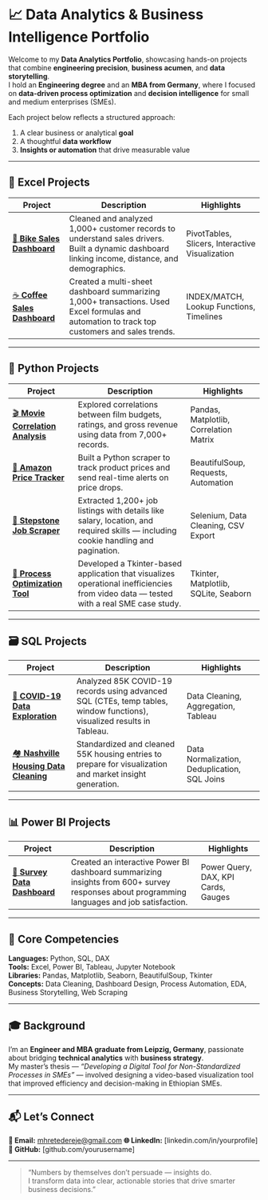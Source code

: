 # 📈 Data Analytics & Business Intelligence Portfolio

Welcome to my **Data Analytics Portfolio**, showcasing hands-on projects that combine **engineering precision**, **business acumen**, and **data storytelling**.  
I hold an **Engineering degree** and an **MBA from Germany**, where I focused on **data-driven process optimization** and **decision intelligence** for small and medium enterprises (SMEs).

Each project below reflects a structured approach:
1. A clear business or analytical **goal**
2. A thoughtful **data workflow**
3. **Insights or automation** that drive measurable value

---

## 🧮 Excel Projects
| Project | Description | Highlights |
|----------|--------------|-------------|
| [🚴 **Bike Sales Dashboard**](./excel-projects/bike-sales-dashboard/README.md) | Cleaned and analyzed 1,000+ customer records to understand sales drivers. Built a dynamic dashboard linking income, distance, and demographics. | PivotTables, Slicers, Interactive Visualization |
| [☕ **Coffee Sales Dashboard**](./excel-projects/coffee-sales-dashboard/README.md) | Created a multi-sheet dashboard summarizing 1,000+ transactions. Used Excel formulas and automation to track top customers and sales trends. | INDEX/MATCH, Lookup Functions, Timelines |

---

## 🐍 Python Projects
| Project | Description | Highlights |
|----------|--------------|-------------|
| [🎬 **Movie Correlation Analysis**](./python-projects/movie-correlation-analysis/README.md) | Explored correlations between film budgets, ratings, and gross revenue using data from 7,000+ records. | Pandas, Matplotlib, Correlation Matrix |
| [🛒 **Amazon Price Tracker**](./python-projects/amazon-price-tracker/README.md) | Built a Python scraper to track product prices and send real-time alerts on price drops. | BeautifulSoup, Requests, Automation |
| [💼 **Stepstone Job Scraper**](./python-projects/stepstone-job-scraper/README.md) | Extracted 1,200+ job listings with details like salary, location, and required skills — including cookie handling and pagination. | Selenium, Data Cleaning, CSV Export |
| [🧠 **Process Optimization Tool**](./python-projects/process-optimization-tool/README.md) | Developed a Tkinter-based application that visualizes operational inefficiencies from video data — tested with a real SME case study. | Tkinter, Matplotlib, SQLite, Seaborn |

---

## 🗃️ SQL Projects
| Project | Description | Highlights |
|----------|--------------|-------------|
| [🦠 **COVID-19 Data Exploration**](./sql-projects/covid-data-analysis/README.md) | Analyzed 85K COVID-19 records using advanced SQL (CTEs, temp tables, window functions), visualized results in Tableau. | Data Cleaning, Aggregation, Tableau |
| [🏘️ **Nashville Housing Data Cleaning**](./sql-projects/nashville-housing-cleaning/README.md) | Standardized and cleaned 55K housing entries to prepare for visualization and market insight generation. | Data Normalization, Deduplication, SQL Joins |

---

## 📊 Power BI Projects
| Project | Description | Highlights |
|----------|--------------|-------------|
| [🧭 **Survey Data Dashboard**](./powerbi-projects/survey-dashboard/README.md) | Created an interactive Power BI dashboard summarizing insights from 600+ survey responses about programming languages and job satisfaction. | Power Query, DAX, KPI Cards, Gauges |

---

## 🧩 Core Competencies
**Languages:** Python, SQL, DAX  
**Tools:** Excel, Power BI, Tableau, Jupyter Notebook  
**Libraries:** Pandas, Matplotlib, Seaborn, BeautifulSoup, Tkinter  
**Concepts:** Data Cleaning, Dashboard Design, Process Automation, EDA, Business Storytelling, Web Scraping

---

## 🎓 Background
I’m an **Engineer and MBA graduate from Leipzig, Germany**, passionate about bridging **technical analytics** with **business strategy**.  
My master’s thesis — *“Developing a Digital Tool for Non-Standardized Processes in SMEs”* — involved designing a video-based visualization tool that improved efficiency and decision-making in Ethiopian SMEs.

---

## 📬 Let’s Connect
**📧 Email:** mhretedereje@gmail.com 
**🌐 LinkedIn:** [linkedin.com/in/yourprofile]  
**🐙 GitHub:** [github.com/yourusername]

---

> “Numbers by themselves don’t persuade — insights do.  
> I transform data into clear, actionable stories that drive smarter business decisions.”
